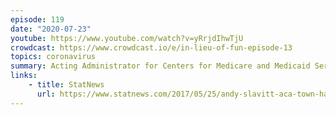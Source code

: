 ```yaml
---
episode: 119
date: "2020-07-23"
youtube: https://www.youtube.com/watch?v=yRrjdIhwTjU
crowdcast: https://www.crowdcast.io/e/in-lieu-of-fun-episode-13
topics: coronavirus
summary: Acting Administrator for Centers for Medicare and Medicaid Services (2015-2017)
links:
    - title: StatNews
      url: https://www.statnews.com/2017/05/25/andy-slavitt-aca-town-halls/
---
```

